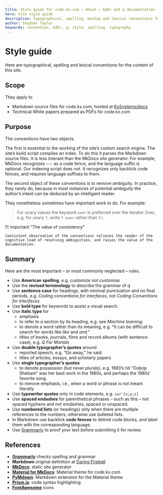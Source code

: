 ```yaml
---
title: Style guide for code.kx.com – About – kdb+ and q documentation
hero: Site style guide
description: Typographical, spelling, markup and lexical conventions for the q and kdb+ documentation site
author: Stephen Taylor
keywords: convention, kdb+, q, style, spelling, typography
---
```


# <i class="fas fa-pen-nib"></i> Style guide


Here are typographical, spelling and lexical conventions for the content of this site.


## Scope

They apply to 

-   Markdown source files for code.kx.com, hosted at <i class="fab fa-github"></i> [KxSystems/docs](https://github.com/kxsystems/docs)
-   Technical White papers prepared as PDFs for code.kx.com 

## Purpose

The conventions have two objects.

The first is essential to the working of the site’s custom search engine. 
The site’s build script compiles an index. 
To do this it parses the Markdown source files. 
It is less tolerant than the MkDocs site generator. 
For example, MkDocs recognizes `~~~` as a code fence, and the language suffix is optional. 
Our indexing script does not. 
It recognizes only backtick code fences, and requires language suffixes to them. 

The second object of these conventions is to remove ambiguity. In practice, they rarely do, because in most instances of potential ambiguity the author’s intent can be deduced by an intelligent reader. 

They nonetheless sometimes have important work to do. 
For example:

> For unary values the keyword `over` is preferred over the iterator Over, e.g. for unary `f`, write `f over` rather than `f/`.

!!! important "The value of consistency"
    
    Consistent observation of the conventions relieves the reader of the cognitive load of resolving ambiguities, and raises the value of the documentation. 


## Summary

Here are the most important – or most commonly neglected – rules.

-   Use **American spelling**, e.g. _customize_ not _customise_
-   Use the **revised terminology** to describe the grammar of q
-   Use **sentence case** for headings, with minimal punctuation and no final periods, e.g. _Coding conventions for interfaces_, not _Coding Conventions for Interfaces._
-   Use **bold type** for keywords to assist a visual search. 
-   Use **italic type** for
    -   emphasis 
    -   to refer to a section by its heading, e.g. see _Machine learning_
    -   to denote a word rather than its meaning, e.g. “It can be difficult to search for words like _like_ and _and_.”
    -   titles of books, journals, films and record albums (with sentence case), e.g. _Q For Mortals_
-   Use **double typographer’s quotes** around 
    -   reported speech, e.g. “Go away,” he said.
    -   titles of articles, essays, and scholarly papers
-   Use **single typographer’s quotes** 
    -   to denote possession (but never plurals), e.g. 1983’s hit “Oobop Shebam” was her best work in the 1980s, and perhaps the 1980s’ favorite song.
    -   to remove emphasis, i.e., when a word or phrase is not meant literally 
-   Use **typewriter quotes** only in code elements, e.g. `ssr'[x;y;z]`
-   Use **spaced endashes** for parenthetical phrases – such as this – not spaced hyphens and not emdashes, spaced or unspaced. 
-   Use **numbered lists** (or headings) only when there are multiple references to the numbers; otherwise use bulleted lists. 
-   In Markdown use backtick **code fences** to delimit code blocks, and label them with the corresponding language.
-   Use [Grammarly](https://www.grammarly.com/) to proof your text before submitting it for review. 


## References

-   [**Grammarly**](https://www.grammarly.com) checks spelling and grammar
-   **Markdown** original definition at [Daring Fireball](https://daringfireball.net/projects/markdown/) 
-   [**MkDocs**](http://mkdocs.org): static site generator
-   [**Material for MkDocs**](https://squidfunk.github.io/mkdocs-material/): Material theme for code.kx.com
-   [**PyMdown**](https://squidfunk.github.io/mkdocs-material/extensions/pymdown/): Markdown extension for the Material theme
-   [**Prism.js**](https://prismjs.com): code syntax highlighting
-   [**FontAwesome**](https://fontawesome.io/icons/) icons


